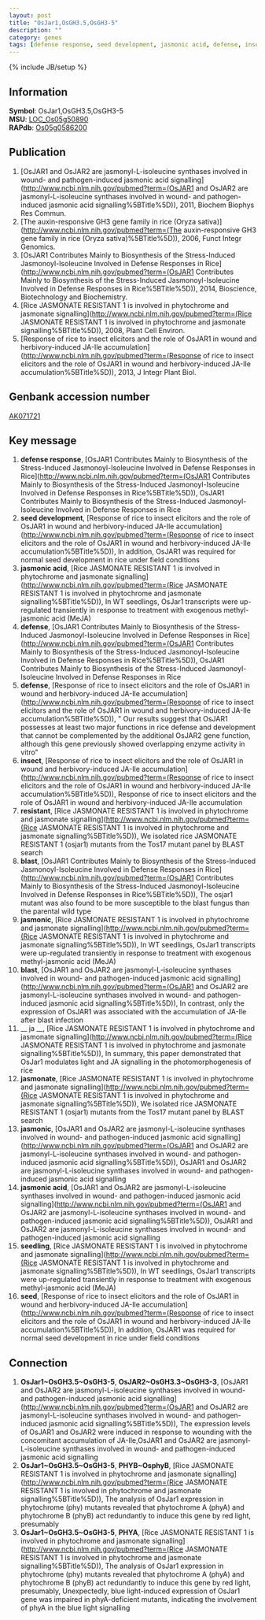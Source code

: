 ```yaml
---
layout: post
title: "OsJar1,OsGH3.5,OsGH3-5"
description: ""
category: genes
tags: [defense response, seed development, jasmonic acid, defense, insect, resistant, blast, jasmonic,  ja , jasmonate, seedling, seed]
---
```

{% include JB/setup %}

## Information
__Symbol__: OsJar1,OsGH3.5,OsGH3-5  
__MSU__: [LOC_Os05g50890](http://rice.plantbiology.msu.edu/cgi-bin/ORF_infopage.cgi?orf=LOC_Os05g50890)  
__RAPdb__: [Os05g0586200](http://rapdb.dna.affrc.go.jp/viewer/gbrowse_details/irgsp1?name=Os05g0586200)  

## Publication
1. [OsJAR1 and OsJAR2 are jasmonyl-L-isoleucine synthases involved in wound- and pathogen-induced jasmonic acid signalling](http://www.ncbi.nlm.nih.gov/pubmed?term=(OsJAR1 and OsJAR2 are jasmonyl-L-isoleucine synthases involved in wound- and pathogen-induced jasmonic acid signalling%5BTitle%5D)), 2011, Biochem Biophys Res Commun.
2. [The auxin-responsive GH3 gene family in rice (Oryza sativa)](http://www.ncbi.nlm.nih.gov/pubmed?term=(The auxin-responsive GH3 gene family in rice (Oryza sativa)%5BTitle%5D)), 2006, Funct Integr Genomics.
3. [OsJAR1 Contributes Mainly to Biosynthesis of the Stress-Induced Jasmonoyl-Isoleucine Involved in Defense Responses in Rice](http://www.ncbi.nlm.nih.gov/pubmed?term=(OsJAR1 Contributes Mainly to Biosynthesis of the Stress-Induced Jasmonoyl-Isoleucine Involved in Defense Responses in Rice%5BTitle%5D)), 2014, Bioscience, Biotechnology and Biochemistry.
4. [Rice JASMONATE RESISTANT 1 is involved in phytochrome and jasmonate signalling](http://www.ncbi.nlm.nih.gov/pubmed?term=(Rice JASMONATE RESISTANT 1 is involved in phytochrome and jasmonate signalling%5BTitle%5D)), 2008, Plant Cell Environ.
5. [Response of rice to insect elicitors and the role of OsJAR1 in wound and herbivory-induced JA-Ile accumulation](http://www.ncbi.nlm.nih.gov/pubmed?term=(Response of rice to insect elicitors and the role of OsJAR1 in wound and herbivory-induced JA-Ile accumulation%5BTitle%5D)), 2013, J Integr Plant Biol.

## Genbank accession number
[AK071721](http://www.ncbi.nlm.nih.gov/nuccore/AK071721)

## Key message
1. __defense response__, [OsJAR1 Contributes Mainly to Biosynthesis of the Stress-Induced Jasmonoyl-Isoleucine Involved in Defense Responses in Rice](http://www.ncbi.nlm.nih.gov/pubmed?term=(OsJAR1 Contributes Mainly to Biosynthesis of the Stress-Induced Jasmonoyl-Isoleucine Involved in Defense Responses in Rice%5BTitle%5D)), OsJAR1 Contributes Mainly to Biosynthesis of the Stress-Induced Jasmonoyl-Isoleucine Involved in Defense Responses in Rice
2. __seed development__, [Response of rice to insect elicitors and the role of OsJAR1 in wound and herbivory-induced JA-Ile accumulation](http://www.ncbi.nlm.nih.gov/pubmed?term=(Response of rice to insect elicitors and the role of OsJAR1 in wound and herbivory-induced JA-Ile accumulation%5BTitle%5D)),  In addition, OsJAR1 was required for normal seed development in rice under field conditions
3. __jasmonic acid__, [Rice JASMONATE RESISTANT 1 is involved in phytochrome and jasmonate signalling](http://www.ncbi.nlm.nih.gov/pubmed?term=(Rice JASMONATE RESISTANT 1 is involved in phytochrome and jasmonate signalling%5BTitle%5D)),  In WT seedlings, OsJar1 transcripts were up-regulated transiently in response to treatment with exogenous methyl-jasmonic acid (MeJA)
4. __defense__, [OsJAR1 Contributes Mainly to Biosynthesis of the Stress-Induced Jasmonoyl-Isoleucine Involved in Defense Responses in Rice](http://www.ncbi.nlm.nih.gov/pubmed?term=(OsJAR1 Contributes Mainly to Biosynthesis of the Stress-Induced Jasmonoyl-Isoleucine Involved in Defense Responses in Rice%5BTitle%5D)), OsJAR1 Contributes Mainly to Biosynthesis of the Stress-Induced Jasmonoyl-Isoleucine Involved in Defense Responses in Rice
5. __defense__, [Response of rice to insect elicitors and the role of OsJAR1 in wound and herbivory-induced JA-Ile accumulation](http://www.ncbi.nlm.nih.gov/pubmed?term=(Response of rice to insect elicitors and the role of OsJAR1 in wound and herbivory-induced JA-Ile accumulation%5BTitle%5D)), " Our results suggest that OsJAR1 possesses at least two major functions in rice defense and development that cannot be complemented by the additional OsJAR2 gene function, although this gene previously showed overlapping enzyme activity in vitro"
6. __insect__, [Response of rice to insect elicitors and the role of OsJAR1 in wound and herbivory-induced JA-Ile accumulation](http://www.ncbi.nlm.nih.gov/pubmed?term=(Response of rice to insect elicitors and the role of OsJAR1 in wound and herbivory-induced JA-Ile accumulation%5BTitle%5D)), Response of rice to insect elicitors and the role of OsJAR1 in wound and herbivory-induced JA-Ile accumulation
7. __resistant__, [Rice JASMONATE RESISTANT 1 is involved in phytochrome and jasmonate signalling](http://www.ncbi.nlm.nih.gov/pubmed?term=(Rice JASMONATE RESISTANT 1 is involved in phytochrome and jasmonate signalling%5BTitle%5D)),  We isolated rice JASMONATE RESISTANT 1 (osjar1) mutants from the Tos17 mutant panel by BLAST search
8. __blast__, [OsJAR1 Contributes Mainly to Biosynthesis of the Stress-Induced Jasmonoyl-Isoleucine Involved in Defense Responses in Rice](http://www.ncbi.nlm.nih.gov/pubmed?term=(OsJAR1 Contributes Mainly to Biosynthesis of the Stress-Induced Jasmonoyl-Isoleucine Involved in Defense Responses in Rice%5BTitle%5D)),  The osjar1 mutant was also found to be more susceptible to the blast fungus than the parental wild type
9. __jasmonic__, [Rice JASMONATE RESISTANT 1 is involved in phytochrome and jasmonate signalling](http://www.ncbi.nlm.nih.gov/pubmed?term=(Rice JASMONATE RESISTANT 1 is involved in phytochrome and jasmonate signalling%5BTitle%5D)),  In WT seedlings, OsJar1 transcripts were up-regulated transiently in response to treatment with exogenous methyl-jasmonic acid (MeJA)
10. __blast__, [OsJAR1 and OsJAR2 are jasmonyl-L-isoleucine synthases involved in wound- and pathogen-induced jasmonic acid signalling](http://www.ncbi.nlm.nih.gov/pubmed?term=(OsJAR1 and OsJAR2 are jasmonyl-L-isoleucine synthases involved in wound- and pathogen-induced jasmonic acid signalling%5BTitle%5D)),  In contrast, only the expression of OsJAR1 was associated with the accumulation of JA-Ile after blast infection
11. __ ja __, [Rice JASMONATE RESISTANT 1 is involved in phytochrome and jasmonate signalling](http://www.ncbi.nlm.nih.gov/pubmed?term=(Rice JASMONATE RESISTANT 1 is involved in phytochrome and jasmonate signalling%5BTitle%5D)),  In summary, this paper demonstrated that OsJar1 modulates light and JA signalling in the photomorphogenesis of rice
12. __jasmonate__, [Rice JASMONATE RESISTANT 1 is involved in phytochrome and jasmonate signalling](http://www.ncbi.nlm.nih.gov/pubmed?term=(Rice JASMONATE RESISTANT 1 is involved in phytochrome and jasmonate signalling%5BTitle%5D)),  We isolated rice JASMONATE RESISTANT 1 (osjar1) mutants from the Tos17 mutant panel by BLAST search
13. __jasmonic__, [OsJAR1 and OsJAR2 are jasmonyl-L-isoleucine synthases involved in wound- and pathogen-induced jasmonic acid signalling](http://www.ncbi.nlm.nih.gov/pubmed?term=(OsJAR1 and OsJAR2 are jasmonyl-L-isoleucine synthases involved in wound- and pathogen-induced jasmonic acid signalling%5BTitle%5D)), OsJAR1 and OsJAR2 are jasmonyl-L-isoleucine synthases involved in wound- and pathogen-induced jasmonic acid signalling
14. __jasmonic acid__, [OsJAR1 and OsJAR2 are jasmonyl-L-isoleucine synthases involved in wound- and pathogen-induced jasmonic acid signalling](http://www.ncbi.nlm.nih.gov/pubmed?term=(OsJAR1 and OsJAR2 are jasmonyl-L-isoleucine synthases involved in wound- and pathogen-induced jasmonic acid signalling%5BTitle%5D)), OsJAR1 and OsJAR2 are jasmonyl-L-isoleucine synthases involved in wound- and pathogen-induced jasmonic acid signalling
15. __seedling__, [Rice JASMONATE RESISTANT 1 is involved in phytochrome and jasmonate signalling](http://www.ncbi.nlm.nih.gov/pubmed?term=(Rice JASMONATE RESISTANT 1 is involved in phytochrome and jasmonate signalling%5BTitle%5D)),  In WT seedlings, OsJar1 transcripts were up-regulated transiently in response to treatment with exogenous methyl-jasmonic acid (MeJA)
16. __seed__, [Response of rice to insect elicitors and the role of OsJAR1 in wound and herbivory-induced JA-Ile accumulation](http://www.ncbi.nlm.nih.gov/pubmed?term=(Response of rice to insect elicitors and the role of OsJAR1 in wound and herbivory-induced JA-Ile accumulation%5BTitle%5D)),  In addition, OsJAR1 was required for normal seed development in rice under field conditions

## Connection
1. __OsJar1~OsGH3.5~OsGH3-5__, __OsJAR2~OsGH3.3~OsGH3-3__, [OsJAR1 and OsJAR2 are jasmonyl-L-isoleucine synthases involved in wound- and pathogen-induced jasmonic acid signalling](http://www.ncbi.nlm.nih.gov/pubmed?term=(OsJAR1 and OsJAR2 are jasmonyl-L-isoleucine synthases involved in wound- and pathogen-induced jasmonic acid signalling%5BTitle%5D)),  The expression levels of OsJAR1 and OsJAR2 were induced in response to wounding with the concomitant accumulation of JA-Ile,OsJAR1 and OsJAR2 are jasmonyl-L-isoleucine synthases involved in wound- and pathogen-induced jasmonic acid signalling
2. __OsJar1~OsGH3.5~OsGH3-5__, __PHYB~OsphyB__, [Rice JASMONATE RESISTANT 1 is involved in phytochrome and jasmonate signalling](http://www.ncbi.nlm.nih.gov/pubmed?term=(Rice JASMONATE RESISTANT 1 is involved in phytochrome and jasmonate signalling%5BTitle%5D)),  The analysis of OsJar1 expression in phytochrome (phy) mutants revealed that phytochrome A (phyA) and phytochrome B (phyB) act redundantly to induce this gene by red light, presumably
3. __OsJar1~OsGH3.5~OsGH3-5__, __PHYA__, [Rice JASMONATE RESISTANT 1 is involved in phytochrome and jasmonate signalling](http://www.ncbi.nlm.nih.gov/pubmed?term=(Rice JASMONATE RESISTANT 1 is involved in phytochrome and jasmonate signalling%5BTitle%5D)),  The analysis of OsJar1 expression in phytochrome (phy) mutants revealed that phytochrome A (phyA) and phytochrome B (phyB) act redundantly to induce this gene by red light, presumably, Unexpectedly, blue light-induced expression of OsJar1 gene was impaired in phyA-deficient mutants, indicating the involvement of phyA in the blue light signalling


